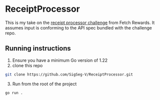# ReceiptProcessor
This is my take on the [receipt processor challenge](https://github.com/fetch-rewards/receipt-processor-challenge) from Fetch Rewards. It assumes input is conforming to the API spec bundled with the challenge repo. 

## Running instructions
1. Ensure you have a minimum Go version of 1.22
2. clone this repo
``` sh
git clone https://github.com/SigSeg-V/ReceiptProcessor.git
```
3. Run from the root of the project
``` sh
go run .
```
